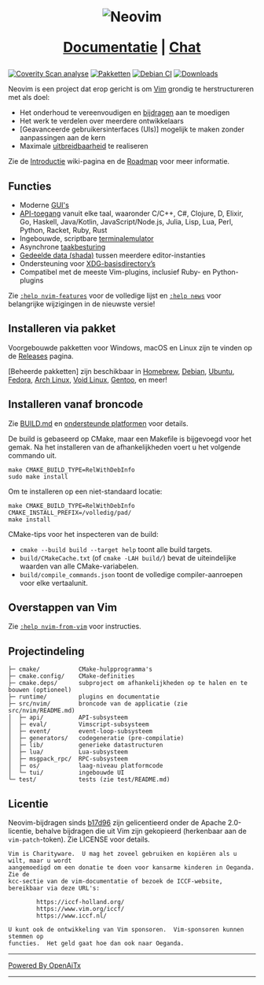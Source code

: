 <h1 align="center">
  <img src="https://raw.githubusercontent.com/neovim/neovim.github.io/master/logos/neovim-logo-300x87.png" alt="Neovim">

  <a href="https://neovim.io/doc/">Documentatie</a> |
  <a href="https://app.element.io/#/room/#neovim:matrix.org">Chat</a>
</h1>

[![Coverity Scan analyse](https://scan.coverity.com/projects/2227/badge.svg)](https://scan.coverity.com/projects/2227)
[![Pakketten](https://repology.org/badge/tiny-repos/neovim.svg)](https://repology.org/metapackage/neovim)
[![Debian CI](https://badges.debian.net/badges/debian/testing/neovim/version.svg)](https://buildd.debian.org/neovim)
[![Downloads](https://img.shields.io/github/downloads/neovim/neovim/total.svg?maxAge=2592001)](https://github.com/neovim/neovim/releases/)

Neovim is een project dat erop gericht is om [Vim](https://www.vim.org/) grondig te herstructureren met als doel:

- Het onderhoud te vereenvoudigen en [bijdragen](CONTRIBUTING.md) aan te moedigen
- Het werk te verdelen over meerdere ontwikkelaars
- [Geavanceerde gebruikersinterfaces (UIs)] mogelijk te maken zonder aanpassingen aan de kern
- Maximale [uitbreidbaarheid](https://neovim.io/doc/user/ui.html) te realiseren

Zie de [Introductie](https://github.com/neovim/neovim/wiki/Introduction) wiki-pagina en de [Roadmap] voor meer informatie.

Functies
--------

- Moderne [GUI's](https://github.com/neovim/neovim/wiki/Related-projects#gui)
- [API-toegang](https://github.com/neovim/neovim/wiki/Related-projects#api-clients)
  vanuit elke taal, waaronder C/C++, C#, Clojure, D, Elixir, Go, Haskell, Java/Kotlin,
  JavaScript/Node.js, Julia, Lisp, Lua, Perl, Python, Racket, Ruby, Rust
- Ingebouwde, scriptbare [terminalemulator](https://neovim.io/doc/user/terminal.html)
- Asynchrone [taakbesturing](https://github.com/neovim/neovim/pull/2247)
- [Gedeelde data (shada)](https://github.com/neovim/neovim/pull/2506) tussen meerdere editor-instanties
- Ondersteuning voor [XDG-basisdirectory’s](https://github.com/neovim/neovim/pull/3470)
- Compatibel met de meeste Vim-plugins, inclusief Ruby- en Python-plugins

Zie [`:help nvim-features`][nvim-features] voor de volledige lijst en [`:help news`][nvim-news] voor belangrijke wijzigingen in de nieuwste versie!

Installeren via pakket
----------------------

Voorgebouwde pakketten voor Windows, macOS en Linux zijn te vinden op de
[Releases](https://github.com/neovim/neovim/releases/) pagina.

[Beheerde pakketten] zijn beschikbaar in [Homebrew], [Debian], [Ubuntu], [Fedora], [Arch Linux], [Void Linux], [Gentoo], en meer!

Installeren vanaf broncode
--------------------------

Zie [BUILD.md](./BUILD.md) en [ondersteunde platformen](https://neovim.io/doc/user/support.html#supported-platforms) voor details.

De build is gebaseerd op CMake, maar een Makefile is bijgevoegd voor het gemak.
Na het installeren van de afhankelijkheden voert u het volgende commando uit.

    make CMAKE_BUILD_TYPE=RelWithDebInfo
    sudo make install

Om te installeren op een niet-standaard locatie:

    make CMAKE_BUILD_TYPE=RelWithDebInfo CMAKE_INSTALL_PREFIX=/volledig/pad/
    make install

CMake-tips voor het inspecteren van de build:

- `cmake --build build --target help` toont alle build targets.
- `build/CMakeCache.txt` (of `cmake -LAH build/`) bevat de uiteindelijke waarden van alle CMake-variabelen.
- `build/compile_commands.json` toont de volledige compiler-aanroepen voor elke vertaalunit.

Overstappen van Vim
-------------------

Zie [`:help nvim-from-vim`](https://neovim.io/doc/user/nvim.html#nvim-from-vim) voor instructies.

Projectindeling
---------------

    ├─ cmake/           CMake-hulpprogramma's
    ├─ cmake.config/    CMake-definities
    ├─ cmake.deps/      subproject om afhankelijkheden op te halen en te bouwen (optioneel)
    ├─ runtime/         plugins en documentatie
    ├─ src/nvim/        broncode van de applicatie (zie src/nvim/README.md)
    │  ├─ api/          API-subsysteem
    │  ├─ eval/         Vimscript-subsysteem
    │  ├─ event/        event-loop-subsysteem
    │  ├─ generators/   codegeneratie (pre-compilatie)
    │  ├─ lib/          generieke datastructuren
    │  ├─ lua/          Lua-subsysteem
    │  ├─ msgpack_rpc/  RPC-subsysteem
    │  ├─ os/           laag-niveau platformcode
    │  └─ tui/          ingebouwde UI
    └─ test/            tests (zie test/README.md)

Licentie
--------

Neovim-bijdragen sinds [b17d96][license-commit] zijn gelicentieerd onder de
Apache 2.0-licentie, behalve bijdragen die uit Vim zijn gekopieerd (herkenbaar aan de
`vim-patch`-token). Zie LICENSE voor details.

    Vim is Charityware.  U mag het zoveel gebruiken en kopiëren als u wilt, maar u wordt
    aangemoedigd om een donatie te doen voor kansarme kinderen in Oeganda.  Zie de
    kcc-sectie van de vim-documentatie of bezoek de ICCF-website, bereikbaar via deze URL's:

            https://iccf-holland.org/
            https://www.vim.org/iccf/
            https://www.iccf.nl/

    U kunt ook de ontwikkeling van Vim sponsoren.  Vim-sponsoren kunnen stemmen op
    functies.  Het geld gaat hoe dan ook naar Oeganda.

[license-commit]: https://github.com/neovim/neovim/commit/b17d9691a24099c9210289f16afb1a498a89d803
[nvim-features]: https://neovim.io/doc/user/vim_diff.html#nvim-features
[nvim-news]: https://neovim.io/doc/user/news.html
[Roadmap]: https://neovim.io/roadmap/
[advanced UIs]: https://github.com/neovim/neovim/wiki/Related-projects#gui
[Managed packages]: ./INSTALL.md#install-from-package
[Debian]: https://packages.debian.org/testing/neovim
[Ubuntu]: https://packages.ubuntu.com/search?keywords=neovim
[Fedora]: https://packages.fedoraproject.org/pkgs/neovim/neovim/
[Arch Linux]: https://www.archlinux.org/packages/?q=neovim
[Void Linux]: https://voidlinux.org/packages/?arch=x86_64&q=neovim
[Gentoo]: https://packages.gentoo.org/packages/app-editors/neovim
[Homebrew]: https://formulae.brew.sh/formula/neovim

<!-- vim: set tw=80: -->

---

[Powered By OpenAiTx](https://github.com/OpenAiTx/OpenAiTx)

---